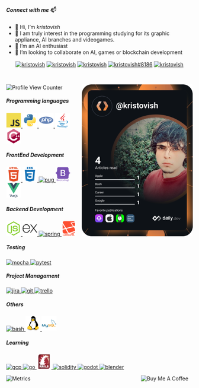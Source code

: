 ##### Connect with me 📫

- 👋 Hi, I’m <i>kristovish</i>
- 👀 I am truly interest in the programming studying for its graphic appliance, AI branches and videogames.
- 🤖 I’m an AI enthusiast
- 💞️ I’m looking to collaborate on AI, games or blockchain development

<p align="center">
<a href="https://codepen.io/kristovish" target="blank"><img align="center" src="https://cdn.jsdelivr.net/gh/devicons/devicon/icons/codepen/codepen-plain.svg" alt="kristovish" height="30" width="40" /></a>
<a href="https://twitter.com/kristovish" target="blank"><img align="center" src="https://raw.githubusercontent.com/rahuldkjain/github-profile-readme-generator/master/src/images/icons/Social/twitter.svg" alt="kristovish" height="30" width="40" /></a>
<a href="https://linkedin.com/in/kristovish" target="blank"><img align="center" src="https://cdn.jsdelivr.net/gh/devicons/devicon/icons/linkedin/linkedin-plain.svg" alt="kristovish" height="30" width="40" /></a>
<a href="https://discord.gg/kristovish#8186" target="blank"><img align="center" src="https://www.svgrepo.com/show/343548/discord-communication-interaction-message-network.svg" alt="kristovish#8186" height="30" width="40" /></a>
<a href="https://www.codechef.com/users/kristovish" target="blank"><img align="center" src="https://cdn.jsdelivr.net/npm/simple-icons@3.1.0/icons/codechef.svg" alt="kristovish" height="30" width="40" /></a>
</p>


<br>

<div align="left">


<a href="https://app.daily.dev/kristovish" target="_blank">
    <img
      width="300"
      align="right"
      src="https://github.com/kristovish/kristovish/blob/master/devcard.svg"
    />
  </a>
  

![Profile View Counter](https://komarev.com/ghpvc/?username=kristovish)

##### Programming languages


<p align="left">
 <a href="https://developer.mozilla.org/en-US/docs/Web/JavaScript" target="_blank" rel="noreferrer"> <img src="https://raw.githubusercontent.com/devicons/devicon/master/icons/javascript/javascript-original.svg" alt="javascript" width="40" height="40"/> </a>
    <a href="https://www.python.org" target="_blank" rel="noreferrer"> <img src="https://raw.githubusercontent.com/devicons/devicon/master/icons/python/python-original.svg" alt="python" width="40" height="40"/> </a>
  <a href="https://www.php.net" target="_blank" rel="noreferrer"> <img src="https://raw.githubusercontent.com/devicons/devicon/master/icons/php/php-plain.svg" alt="php" width="40" height="40"/> </a>
     <a href="https://www.java.com" target="_blank" rel="noreferrer"> <img src="https://raw.githubusercontent.com/devicons/devicon/master/icons/java/java-original.svg" alt="java" width="40" height="40"/> </a>
  <a href="https://www.w3schools.com/cpp/" target="_blank" rel="noreferrer"> <img src="https://raw.githubusercontent.com/devicons/devicon/master/icons/cplusplus/cplusplus-original.svg" alt="cplusplus" width="40" height="40"/> </a>

</p>


##### FrontEnd Development

<p align="left">
  <a href="https://www.w3.org/html/" target="_blank" rel="noreferrer"> <img src="https://raw.githubusercontent.com/devicons/devicon/master/icons/html5/html5-plain-wordmark.svg" alt="html5" width="40" height="40"/> </a> 
  <a href="https://www.w3schools.com/css/" target="_blank" rel="noreferrer"> <img src="https://raw.githubusercontent.com/devicons/devicon/master/icons/css3/css3-plain-wordmark.svg" alt="css3" width="40" height="40"/> </a> 
   <a href="https://pugjs.org" target="_blank" rel="noreferrer"> <img src="https://cdn.worldvectorlogo.com/logos/pug.svg" alt="pug" width="40" height="40"/> </a> 
   <a href="https://getbootstrap.com" target="_blank" rel="noreferrer"> <img src="https://raw.githubusercontent.com/devicons/devicon/master/icons/bootstrap/bootstrap-plain-wordmark.svg" alt="bootstrap" width="40" height="40"/> </a> 
  <a href="https://vuejs.org/" target="_blank" rel="noreferrer"> <img src="https://raw.githubusercontent.com/devicons/devicon/master/icons/vuejs/vuejs-original-wordmark.svg" alt="vuejs" width="40" height="40"/> </a> 

</p>



##### Backend Development
<p align="left"> 
  <a href="https://nodejs.org" target="_blank" rel="noreferrer"> <img src="https://raw.githubusercontent.com/devicons/devicon/master/icons/nodejs/nodejs-plain.svg" alt="nodejs" width="40" height="40"/> </a> 
  <a href="https://expressjs.com" target="_blank" rel="noreferrer"> <img src="https://raw.githubusercontent.com/devicons/devicon/master/icons/express/express-original.svg" alt="express" width="40" height="40"/> </a>  
  <a href="https://spring.io/" target="_blank" rel="noreferrer"> <img src="https://www.vectorlogo.zone/logos/springio/springio-icon.svg" alt="spring" width="40" height="40"/> </a>
<a href="https://laravel.com/" target="_blank" rel="noreferrer"> <img src="https://raw.githubusercontent.com/devicons/devicon/master/icons/laravel/laravel-plain-wordmark.svg" alt="laravel" width="40" height="40"/> </a>
</p>

##### Testing

<p align="left"> <a href="https://mochajs.org" target="_blank" rel="noreferrer"> <img src="https://www.vectorlogo.zone/logos/mochajs/mochajs-icon.svg" alt="mocha" width="40" height="40"/> </a>
 <a href="https://docs.pytest.org/en/7.1.x/" target="_blank" rel="noreferrer"> <img src="https://cdn.jsdelivr.net/gh/devicons/devicon/icons/pytest/pytest-original-wordmark.svg" alt="pytest" width="40" height="40"/> </a>
</p>



##### Project Managament

<p align="left">
 <a href="https://www.atlassian.com/software/jira" target="_blank" rel="noreferrer"> <img src="https://cdn.jsdelivr.net/gh/devicons/devicon/icons/jira/jira-original-wordmark.svg" alt="jira" width="40" height="40"/> </a> 
   <a href="https://git-scm.com/" target="_blank" rel="noreferrer"> <img src="https://www.vectorlogo.zone/logos/git-scm/git-scm-icon.svg" alt="git" width="40" height="40"/> </a>
 <a href="https://www.trello.com" target="_blank" rel="noreferrer"> <img src="https://cdn.jsdelivr.net/gh/devicons/devicon/icons/trello/trello-plain-wordmark.svg" alt="trello" width="40" height="40"/> </a> 
 </p>





##### Others
<p align="left"> 
 <a href="https://www.gnu.org/software/bash/" target="_blank" rel="noreferrer"> <img src="https://www.svgrepo.com/show/306105/gnubash.svg" alt="bash" width="50" height="50"/> </a>
  <a href="https://www.linux.org/" target="_blank" rel="noreferrer"> <img src="https://raw.githubusercontent.com/devicons/devicon/master/icons/linux/linux-original.svg" alt="linux" width="40" height="40"/> </a> 
 <a href="https://www.mysql.com/" target="_blank" rel="noreferrer"> <img src="https://raw.githubusercontent.com/devicons/devicon/master/icons/mysql/mysql-original-wordmark.svg" alt="mysql" width="40" height="40"/> </a> 
</p>



##### Learning

<p align="left"> 
  <a href="https://cloud.google.com" target="_blank" rel="noreferrer"> <img src="https://www.vectorlogo.zone/logos/google_cloud/google_cloud-icon.svg" alt="gcp" width="40" height="40"/> </a> 
  <a href="https://golang.org" target="_blank" rel="noreferrer"> <img src="https://cdn.jsdelivr.net/gh/devicons/devicon/icons/go/go-original-wordmark.svg" alt="go" width="40" height="40"/> </a>
    <a href="https://rubyonrails.org" target="_blank" rel="noreferrer"> <img src="https://raw.githubusercontent.com/devicons/devicon/master/icons/rails/rails-original-wordmark.svg" alt="rails" width="40" height="40"/> </a>
  <a href="https://docs.soliditylang.org/en/v0.8.15/" target="_blank" rel="noreferrer"> <img src="https://cdn.jsdelivr.net/gh/devicons/devicon/icons/solidity/solidity-original.svg" alt="solidity" width="40" height="40"/> </a> 
  <a href="https://godotengine.org//" target="_blank" rel="noreferrer"> <img src="https://cdn.jsdelivr.net/gh/devicons/devicon/icons/godot/godot-original-wordmark.svg" alt="godot" width="40" height="40"/> </a> 
 <a href="https://www.blender.org/" target="_blank" rel="noreferrer"> <img src="https://cdn.jsdelivr.net/gh/devicons/devicon/icons/blender/blender-original.svg" alt="blender" width="40" height="40"/> </a>
</p>

<a href="https://www.buymeacoffee.com/kristovish" target="_blank">
    <img 
        align="right" 
        src="https://cdn.buymeacoffee.com/buttons/v2/default-blue.png"
        alt="Buy Me A Coffee" style="width: 140px !important;" 
        />
      </a>


</div>


![Metrics](https://metrics.lecoq.io/kristovish?template=classic&base.activity=0&base.community=0&isocalendar=1&languages=1&base.indepth=false&base.hireable=false&isocalendar.duration=half-year&languages.limit=8&languages.threshold=0%25&languages.other=false&languages.colors=github&languages.sections=most-used&languages.indepth=false&languages.analysis.timeout=15&languages.categories=markup%2C%20programming&languages.recent.categories=markup%2C%20programming&languages.recent.load=300&languages.recent.days=14&config.timezone=America%2FSantiago)





